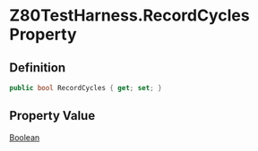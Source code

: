 # Z80TestHarness.RecordCycles Property
## Definition

```c#
public bool RecordCycles { get; set; }
```

## Property Value

[Boolean](https://learn.microsoft.com/en-gb/dotnet/api/System.Boolean)
